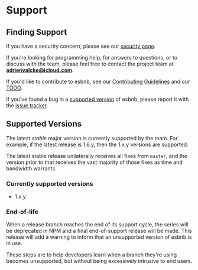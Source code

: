 # Support

## Finding Support
If you have a security concern,
please see our [security page](SECURITY.md).

If you're looking for programming help,
for answers to questions,
or to discuss with the team,
please feel free to contact the project team at **adrienvalcke@icloud.com**.

If you'd like to contribute to esbnb,
see our [Contributing Guidelines](CONTRIBUTING.md)
and our [TODO](../TODO.md).

If you've found a bug in a [supported version](#supported-versions)
of esbnb, please report it with the
[issue tracker](https://github.com/adrienv1520/esbnb/issues).

## Supported Versions
The latest *stable* major version is currently supported by the team.
For example, if the latest release is 1.6.y, then the 1.x.y versions are supported.

The latest stable release unilaterally receives all fixes from `master`,
and the version prior to that receives the vast majority of those fixes
as time and bandwidth warrants.

### Currently supported versions

- 1.x.y

### End-of-life
When a release branch reaches the end of its support cycle, the series
will be deprecated in NPM and a final end-of-support release will be
made. This release will add a warning to inform that an unsupported
version of esbnb is in use.

These steps are to help developers learn when a branch they're
using becomes unsupported, but without being excessively intrusive
to end users.
